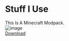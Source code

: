 [modrinth]: https://modrinth.com/modpack/stuffiuse
# Stuff I Use
This Is A Minecraft Modpack.<br/>
![image](https://github.com/user-attachments/assets/304dc86d-161d-49cd-83fe-3d69eea8ab69)</br>
[Download](modrinth)
